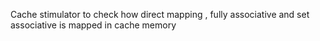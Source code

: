 Cache stimulator to check how direct mapping , fully associative and set associative is mapped in cache memory 
